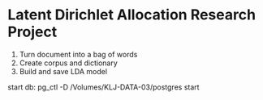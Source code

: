 # Latent Dirichlet Allocation Research Project

1. Turn document into a bag of words
2. Create corpus and dictionary
3. Build and save LDA model


start db:
     pg_ctl -D /Volumes/KLJ-DATA-03/postgres start
